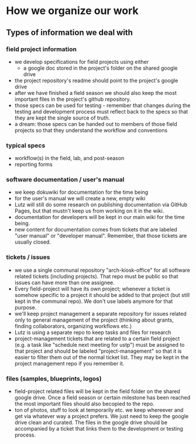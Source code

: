 # How we organize our work

## Types of information we deal with

### field project information
  - we develop specifications for field projects using either 
    - a google doc stored in the project's folder on the shared google drive
  - the project repository's readme should point to the project's google drive
  - after we have finished a field season we should also keep the most important files in the project's github repository.
  - those specs can be used for testing - remember that changes during the testing and development process must reflect back to the specs so that they are kept the single source of truth.
  - a dream: those specs can be handed out to members of those field projects so that they understand the workflow and conventions
  
### typical specs
  - workflow(s) in the field, lab, and post-season
  - reporting forms
    
### software documentation / user's manual
  - we keep dokuwiki for documentation for the time being
  - for the user's manual we will create a new, empty wiki
  - Lutz will still do some research on publishing documentation via GitHub Pages, but that mustn't keep us from working on it in the wiki.
  - documentation for developers will be kept in our main wiki for the time being.
  - new content for documentation comes from tickets that are labeled "user manual" or "developer manual". Remember, that those tickets are usually closed.
   
### tickets / issues
   - we use a single communal repository "arch-kiosk-office" for all software related tickets (including projects). That repo must be public so that issues can have more than one assignee.
   - Every field-project will have its own project; whenever a ticket is somehow specific to a project it should be added to that project (but still kept in the communal repo). We don't use labels anymore for that purpose. 
   - we'll keep project management a separate repository for issues related only to general management of the project (thinking about grants, finding collaborators, organizing workflows etc.)
   - Lutz is using a separate repo to keep tasks and files for research
   - project-management tickets that are related to a certain field project (e.g. a task like "schedule next meeting for ustp") must be assigned to that project and should be labeled "project-management" so that it is easier to filter them out of the normal ticket list. They may be kept in the project management repo if you remember it.

### files (samples, blueprints, logos)
  - field-project related files will be kept in the field folder on the shared google drive. Once a field season or certain milestone has been reached the most important files should also becopied to the repo.
  - ton of photos, stuff to look at temporarily etc. we keep whereever and get via whatever way a project prefers. We just need to keep the google drive clean and curated. The files in the google drive should be accompanied by a ticket that links them to the development or testing process.



